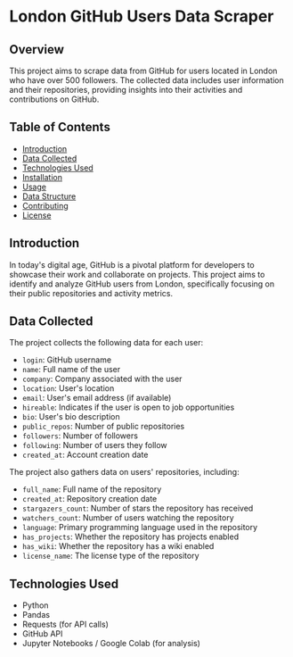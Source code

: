 # London GitHub Users Data Scraper

## Overview

This project aims to scrape data from GitHub for users located in London who have over 500 followers. The collected data includes user information and their repositories, providing insights into their activities and contributions on GitHub. 

## Table of Contents

- [Introduction](#introduction)
- [Data Collected](#data-collected)
- [Technologies Used](#technologies-used)
- [Installation](#installation)
- [Usage](#usage)
- [Data Structure](#data-structure)
- [Contributing](#contributing)
- [License](#license)

## Introduction

In today's digital age, GitHub is a pivotal platform for developers to showcase their work and collaborate on projects. This project aims to identify and analyze GitHub users from London, specifically focusing on their public repositories and activity metrics.

## Data Collected

The project collects the following data for each user:
- `login`: GitHub username
- `name`: Full name of the user
- `company`: Company associated with the user
- `location`: User's location
- `email`: User's email address (if available)
- `hireable`: Indicates if the user is open to job opportunities
- `bio`: User's bio description
- `public_repos`: Number of public repositories
- `followers`: Number of followers
- `following`: Number of users they follow
- `created_at`: Account creation date

The project also gathers data on users' repositories, including:
- `full_name`: Full name of the repository
- `created_at`: Repository creation date
- `stargazers_count`: Number of stars the repository has received
- `watchers_count`: Number of users watching the repository
- `language`: Primary programming language used in the repository
- `has_projects`: Whether the repository has projects enabled
- `has_wiki`: Whether the repository has a wiki enabled
- `license_name`: The license type of the repository

## Technologies Used

- Python
- Pandas
- Requests (for API calls)
- GitHub API
- Jupyter Notebooks / Google Colab (for analysis)


